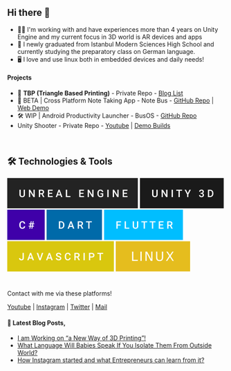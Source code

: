 ## Hi there 👋

- :man_technologist: I'm working with and have experiences more than 4 years on Unity Engine and my current focus in 3D world is AR devices and apps
- :school: I newly graduated from Istanbul Modern Sciences High School and currently studying the preparatory class on German language.
- :desktop_computer: I love and use linux both in embedded devices and daily needs!

#### Projects
- :pushpin: **TBP (Triangle Based Printing)** - Private Repo - [Blog List](https://medium.com/@nizamsaltan/list/tbp-triangle-based-printing-21cdb820ddd7)
- :wrench: BETA | Cross Platform Note Taking App - Note Bus - [GitHub Repo](https://github.com/nizamsaltan/note-bus) | [Web Demo](https://note-bus.web.app)
- :hammer_and_wrench: WIP | Android Productivity Launcher - BusOS - [GitHub Repo](https://github.com/nizamsaltan/bus-os) 
- Unity Shooter - Private Repo - [Youtube](https://www.youtube.com/playlist?list=PL3Rv1lXLyRL_JpBdh8mVgMp72BN3Eyg70) | [Demo Builds](https://www.mediafire.com/folder/9dn490n00pjwb/ShooterDemo+Builds)

<br/>

## :hammer_and_wrench: Technologies & Tools
<!--  -->
![Unreal Engine](https://raw.githubusercontent.com/nizamsaltan/nizamsaltan/8ac22f4190403dd95cea59c40bf359d6ab6e1cc5/unreal-engine.svg)
![Unity 3D](https://raw.githubusercontent.com/nizamsaltan/nizamsaltan/8ac22f4190403dd95cea59c40bf359d6ab6e1cc5/unity-3d.svg)
![C#](https://raw.githubusercontent.com/nizamsaltan/nizamsaltan/8ac22f4190403dd95cea59c40bf359d6ab6e1cc5/c%23.svg)
![Dart](https://raw.githubusercontent.com/nizamsaltan/nizamsaltan/8ac22f4190403dd95cea59c40bf359d6ab6e1cc5/dart.svg)
![Flutter](https://raw.githubusercontent.com/nizamsaltan/nizamsaltan/8ac22f4190403dd95cea59c40bf359d6ab6e1cc5/flutter.svg)
![Javascript](https://raw.githubusercontent.com/nizamsaltan/nizamsaltan/8ac22f4190403dd95cea59c40bf359d6ab6e1cc5/javascript.svg)
![Linux](https://raw.githubusercontent.com/nizamsaltan/nizamsaltan/fe08e79bd0b6d94021139f24ec72e3ad80bb7f0a/linux.svg)

#  

Contact with me via these platforms!

[Youtube](https://www.youtube.com/channel/UCyJN487C64xfTweWEl1-zZA) | [Instagram](https://www.instagram.com/nizam.3d/) | [Twitter](https://twitter.com/nizam3d) | [Mail](mailto:nizamsaltan@protonmail.com)

#### :orange_book: Latest Blog Posts,
- [I am Working on “a New Way of 3D Printing”!](https://medium.com/@nizamsaltan/i-am-working-on-a-new-way-of-3d-printing-8d876ce6a50e)
- [What Language Will Babies Speak If You Isolate Them From Outside World?](https://medium.com/@NizamSaltan/if-100-babies-are-confined-to-a-room-and-brought-up-what-language-will-they-speak-755f18c17c2d)
- [How Instagram started and what Entrepreneurs can learn from it?](https://medium.com/@NizamSaltan/how-instagram-started-and-what-entrepreneurs-can-learn-from-it-how-started-71357d262df3)
